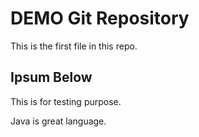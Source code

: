 # DEMO Git Repository

This is the first file in this repo.

## Ipsum Below

This is for testing purpose.

Java is great language.
